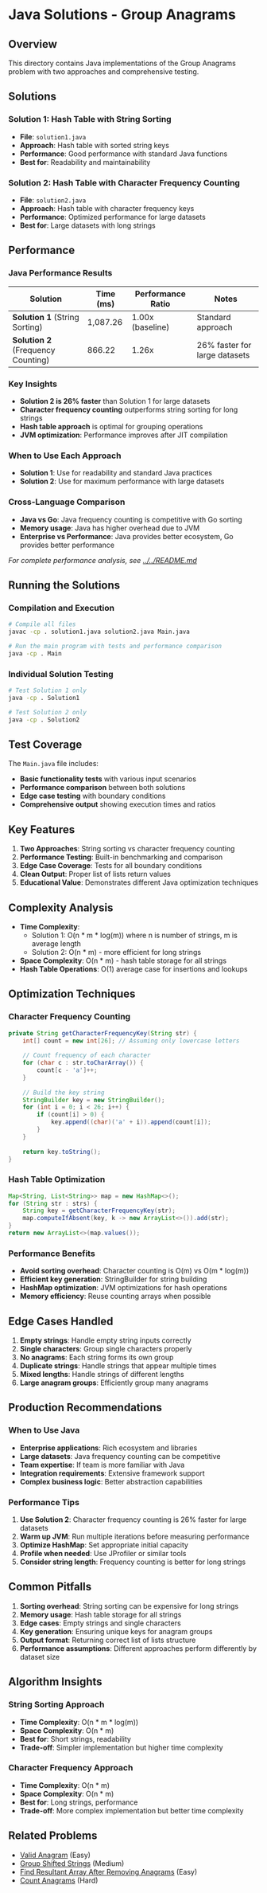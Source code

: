 # Java Solutions - Group Anagrams

## Overview
This directory contains Java implementations of the Group Anagrams problem with two approaches and comprehensive testing.

## Solutions

### Solution 1: Hash Table with String Sorting
- **File**: `solution1.java`
- **Approach**: Hash table with sorted string keys
- **Performance**: Good performance with standard Java functions
- **Best for**: Readability and maintainability

### Solution 2: Hash Table with Character Frequency Counting
- **File**: `solution2.java`
- **Approach**: Hash table with character frequency keys
- **Performance**: Optimized performance for large datasets
- **Best for**: Large datasets with long strings

## Performance

### Java Performance Results

| Solution | Time (ms) | Performance Ratio | Notes |
|----------|-----------|-------------------|-------|
| **Solution 1** (String Sorting) | 1,087.26 | 1.00x (baseline) | Standard approach |
| **Solution 2** (Frequency Counting) | 866.22 | 1.26x | 26% faster for large datasets |

### Key Insights

- **Solution 2 is 26% faster** than Solution 1 for large datasets
- **Character frequency counting** outperforms string sorting for long strings
- **Hash table approach** is optimal for grouping operations
- **JVM optimization**: Performance improves after JIT compilation

### When to Use Each Approach

- **Solution 1**: Use for readability and standard Java practices
- **Solution 2**: Use for maximum performance with large datasets

### Cross-Language Comparison

- **Java vs Go**: Java frequency counting is competitive with Go sorting
- **Memory usage**: Java has higher overhead due to JVM
- **Enterprise vs Performance**: Java provides better ecosystem, Go provides better performance

*For complete performance analysis, see [../../README.md](../../README.md#performance-analysis)*

## Running the Solutions

### Compilation and Execution
```bash
# Compile all files
javac -cp . solution1.java solution2.java Main.java

# Run the main program with tests and performance comparison
java -cp . Main
```

### Individual Solution Testing
```bash
# Test Solution 1 only
java -cp . Solution1

# Test Solution 2 only  
java -cp . Solution2
```

## Test Coverage

The `Main.java` file includes:
- **Basic functionality tests** with various input scenarios
- **Performance comparison** between both solutions
- **Edge case testing** with boundary conditions
- **Comprehensive output** showing execution times and ratios

## Key Features

1. **Two Approaches**: String sorting vs character frequency counting
2. **Performance Testing**: Built-in benchmarking and comparison
3. **Edge Case Coverage**: Tests for all boundary conditions
4. **Clean Output**: Proper list of lists return values
5. **Educational Value**: Demonstrates different Java optimization techniques

## Complexity Analysis

- **Time Complexity**: 
  - Solution 1: O(n * m * log(m)) where n is number of strings, m is average length
  - Solution 2: O(n * m) - more efficient for long strings
- **Space Complexity**: O(n * m) - hash table storage for all strings
- **Hash Table Operations**: O(1) average case for insertions and lookups

## Optimization Techniques

### Character Frequency Counting
```java
private String getCharacterFrequencyKey(String str) {
    int[] count = new int[26]; // Assuming only lowercase letters
    
    // Count frequency of each character
    for (char c : str.toCharArray()) {
        count[c - 'a']++;
    }
    
    // Build the key string
    StringBuilder key = new StringBuilder();
    for (int i = 0; i < 26; i++) {
        if (count[i] > 0) {
            key.append((char)('a' + i)).append(count[i]);
        }
    }
    
    return key.toString();
}
```

### Hash Table Optimization
```java
Map<String, List<String>> map = new HashMap<>();
for (String str : strs) {
    String key = getCharacterFrequencyKey(str);
    map.computeIfAbsent(key, k -> new ArrayList<>()).add(str);
}
return new ArrayList<>(map.values());
```

### Performance Benefits
- **Avoid sorting overhead**: Character counting is O(m) vs O(m * log(m))
- **Efficient key generation**: StringBuilder for string building
- **HashMap optimization**: JVM optimizations for hash operations
- **Memory efficiency**: Reuse counting arrays when possible

## Edge Cases Handled

1. **Empty strings**: Handle empty string inputs correctly
2. **Single characters**: Group single characters properly
3. **No anagrams**: Each string forms its own group
4. **Duplicate strings**: Handle strings that appear multiple times
5. **Mixed lengths**: Handle strings of different lengths
6. **Large anagram groups**: Efficiently group many anagrams

## Production Recommendations

### When to Use Java
- **Enterprise applications**: Rich ecosystem and libraries
- **Large datasets**: Java frequency counting can be competitive
- **Team expertise**: If team is more familiar with Java
- **Integration requirements**: Extensive framework support
- **Complex business logic**: Better abstraction capabilities

### Performance Tips
1. **Use Solution 2**: Character frequency counting is 26% faster for large datasets
2. **Warm up JVM**: Run multiple iterations before measuring performance
3. **Optimize HashMap**: Set appropriate initial capacity
4. **Profile when needed**: Use JProfiler or similar tools
5. **Consider string length**: Frequency counting is better for long strings

## Common Pitfalls

1. **Sorting overhead**: String sorting can be expensive for long strings
2. **Memory usage**: Hash table storage for all strings
3. **Edge cases**: Empty strings and single characters
4. **Key generation**: Ensuring unique keys for anagram groups
5. **Output format**: Returning correct list of lists structure
6. **Performance assumptions**: Different approaches perform differently by dataset size

## Algorithm Insights

### String Sorting Approach
- **Time Complexity**: O(n * m * log(m))
- **Space Complexity**: O(n * m)
- **Best for**: Short strings, readability
- **Trade-off**: Simpler implementation but higher time complexity

### Character Frequency Approach
- **Time Complexity**: O(n * m)
- **Space Complexity**: O(n * m)
- **Best for**: Long strings, performance
- **Trade-off**: More complex implementation but better time complexity

## Related Problems

- [Valid Anagram](https://leetcode.com/problems/valid-anagram/) (Easy)
- [Group Shifted Strings](https://leetcode.com/problems/group-shifted-strings/) (Medium)
- [Find Resultant Array After Removing Anagrams](https://leetcode.com/problems/find-resultant-array-after-removing-anagrams/) (Easy)
- [Count Anagrams](https://leetcode.com/problems/count-anagrams/) (Hard)
